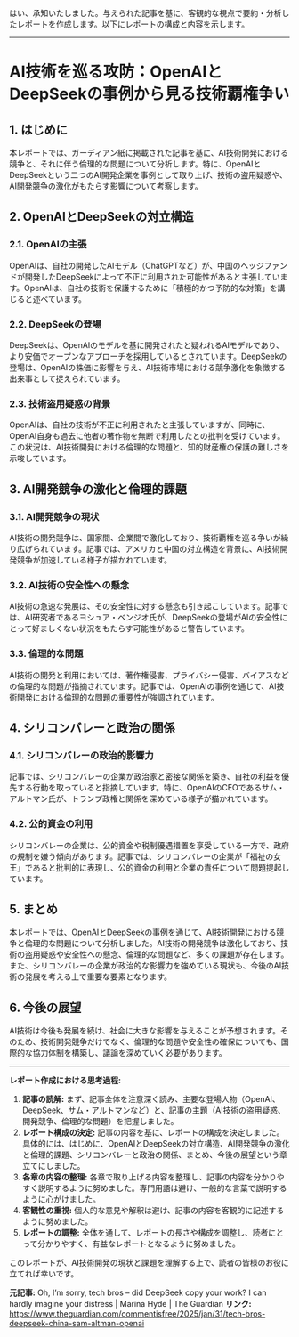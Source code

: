はい、承知いたしました。与えられた記事を基に、客観的な視点で要約・分析したレポートを作成します。以下にレポートの構成と内容を示します。

---
# AI技術を巡る攻防：OpenAIとDeepSeekの事例から見る技術覇権争い

## 1. はじめに
本レポートでは、ガーディアン紙に掲載された記事を基に、AI技術開発における競争と、それに伴う倫理的な問題について分析します。特に、OpenAIとDeepSeekという二つのAI開発企業を事例として取り上げ、技術の盗用疑惑や、AI開発競争の激化がもたらす影響について考察します。

## 2. OpenAIとDeepSeekの対立構造
### 2.1. OpenAIの主張
OpenAIは、自社の開発したAIモデル（ChatGPTなど）が、中国のヘッジファンドが開発したDeepSeekによって不正に利用された可能性があると主張しています。OpenAIは、自社の技術を保護するために「積極的かつ予防的な対策」を講じると述べています。

### 2.2. DeepSeekの登場
DeepSeekは、OpenAIのモデルを基に開発されたと疑われるAIモデルであり、より安価でオープンなアプローチを採用しているとされています。DeepSeekの登場は、OpenAIの株価に影響を与え、AI技術市場における競争激化を象徴する出来事として捉えられています。

### 2.3. 技術盗用疑惑の背景
OpenAIは、自社の技術が不正に利用されたと主張していますが、同時に、OpenAI自身も過去に他者の著作物を無断で利用したとの批判を受けています。この状況は、AI技術開発における倫理的な問題と、知的財産権の保護の難しさを示唆しています。

## 3. AI開発競争の激化と倫理的課題
### 3.1. AI開発競争の現状
AI技術の開発競争は、国家間、企業間で激化しており、技術覇権を巡る争いが繰り広げられています。記事では、アメリカと中国の対立構造を背景に、AI技術開発競争が加速している様子が描かれています。

### 3.2. AI技術の安全性への懸念
AI技術の急速な発展は、その安全性に対する懸念も引き起こしています。記事では、AI研究者であるヨシュア・ベンジオ氏が、DeepSeekの登場がAIの安全性にとって好ましくない状況をもたらす可能性があると警告しています。

### 3.3. 倫理的な問題
AI技術の開発と利用においては、著作権侵害、プライバシー侵害、バイアスなどの倫理的な問題が指摘されています。記事では、OpenAIの事例を通じて、AI技術開発における倫理的な問題の重要性が強調されています。

## 4. シリコンバレーと政治の関係
### 4.1. シリコンバレーの政治的影響力
記事では、シリコンバレーの企業が政治家と密接な関係を築き、自社の利益を優先する行動を取っていると指摘しています。特に、OpenAIのCEOであるサム・アルトマン氏が、トランプ政権と関係を深めている様子が描かれています。

### 4.2. 公的資金の利用
シリコンバレーの企業は、公的資金や税制優遇措置を享受している一方で、政府の規制を嫌う傾向があります。記事では、シリコンバレーの企業が「福祉の女王」であると批判的に表現し、公的資金の利用と企業の責任について問題提起しています。

## 5. まとめ
本レポートでは、OpenAIとDeepSeekの事例を通じて、AI技術開発における競争と倫理的な問題について分析しました。AI技術の開発競争は激化しており、技術の盗用疑惑や安全性への懸念、倫理的な問題など、多くの課題が存在します。また、シリコンバレーの企業が政治的な影響力を強めている現状も、今後のAI技術の発展を考える上で重要な要素となります。

## 6. 今後の展望
AI技術は今後も発展を続け、社会に大きな影響を与えることが予想されます。そのため、技術開発競争だけでなく、倫理的な問題や安全性の確保についても、国際的な協力体制を構築し、議論を深めていく必要があります。

---

**レポート作成における思考過程:**

1. **記事の読解:** まず、記事全体を注意深く読み、主要な登場人物（OpenAI、DeepSeek、サム・アルトマンなど）と、記事の主題（AI技術の盗用疑惑、開発競争、倫理的な問題）を把握しました。
2. **レポート構成の決定:** 記事の内容を基に、レポートの構成を決定しました。具体的には、はじめに、OpenAIとDeepSeekの対立構造、AI開発競争の激化と倫理的課題、シリコンバレーと政治の関係、まとめ、今後の展望という章立てにしました。
3. **各章の内容の整理:** 各章で取り上げる内容を整理し、記事の内容を分かりやすく説明するように努めました。専門用語は避け、一般的な言葉で説明するように心がけました。
4. **客観性の重視:** 個人的な意見や解釈は避け、記事の内容を客観的に記述するように努めました。
5. **レポートの調整:** 全体を通して、レポートの長さや構成を調整し、読者にとって分かりやすく、有益なレポートとなるように努めました。

このレポートが、AI技術開発の現状と課題を理解する上で、読者の皆様のお役に立てれば幸いです。


**元記事:** Oh, I’m sorry, tech bros – did DeepSeek copy your work? I can hardly imagine your distress | Marina Hyde | The Guardian
**リンク:** https://www.theguardian.com/commentisfree/2025/jan/31/tech-bros-deepseek-china-sam-altman-openai